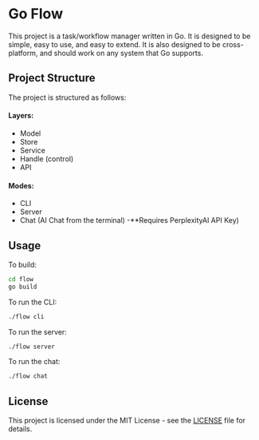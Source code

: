 # Go Flow

This project is a task/workflow manager written in Go. It is designed to be
simple, easy to use, and easy to extend. It is also designed to be
cross-platform, and should work on any system that Go supports.

## Project Structure

The project is structured as follows:
#### Layers:
- Model
- Store
- Service
- Handle (control)
- API
#### Modes:
- CLI
- Server
- Chat (AI Chat from the terminal) -**Requires PerplexityAI API Key)


## Usage
To build:
```bash
cd flow
go build
```

To run the CLI:
```bash
./flow cli
```

To run the server:
```bash
./flow server
```

To run the chat:
```bash
./flow chat
```

## License

This project is licensed under the MIT License - see the [LICENSE](LICENSE) file for details.
